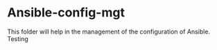 # Ansible-config-mgt

This folder will help in the management of the configuration of Ansible.
Testing
